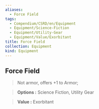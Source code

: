 ```yaml
---
aliases:
  - Force Field
tags:
  - Compendium/CSRD/en/Equipment
  - Equipment/Science-Fiction
  - Equipment/Utility-Gear
  - Equipment/Value/Exorbitant
title: Force Field
collection: Equipment
kind: Equipment
---
```

## Force Field    
    
>Not armor, offers +1 to Armor;    
> **Options :** Science Fiction, Utility Gear    
> **Value :** Exorbitant